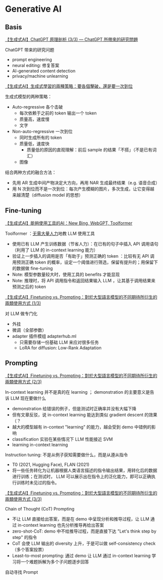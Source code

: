 # Generative AI

## Basis

[【生成式AI】ChatGPT 原理剖析 (3/3) — ChatGPT 所帶來的研究問題](https://youtu.be/UsaZhQ9bY2k)

ChatGPT 带来的研究问题

- prompt engineering
- neural editing: 修复答案
- AI-generated content detection
- privacy/machine unlearning

[【生成式AI】生成式學習的兩種策略：要各個擊破，還是要一次到位](https://youtu.be/AihBniegMKg)

生成式模型的两种策略：

- Auto-regressive 各个击破
    - 每次依赖于之前的 token 输出一个 token
    - 质量高，速度慢
    - 文字
- Non-auto-regressive 一次到位
    - 同时生成所有的 token
    - 质量低，速度快
        - 质量低的原因的直观理解：前后 sample 的结果「不搭」（不是已有词汇）
    - 图像

结合两种方式的融合方法：

- 先用 AR 生成中间产物决定大方向，再用 NAR 生成最终结果（e.g. 语音合成）
- 用 N 次到位而不是一次到位：每次产生模糊的图片，多次生成，让它变得越来越清楚（diffusion model 的思想）

## Fine-tuning

[【生成式AI】能夠使用工具的AI：New Bing, WebGPT, Toolformer](https://youtu.be/ZID220t_MpI)

Toolformer ：<u>无需大量人力</u>地教 LLM 使用工具

- 使用已有 LLM 产生训练数据（节省人力）：在已有的句子中插入 API 调用语句（利用了 LLM 的 in-context learning 能力）
- 验证上一步插入的调用是否「有助于」预测正确的 token ：比较有无 API 调用预测正确 token 的概率，设定一个阈值进行筛选，保留有提升的；用保留下的数据做 fine-tuning
- Note: 模型参数量较大时，使用工具的 benefits 才能显现
- Note: 推理时，将 API 调用指令和返回结果输入 LLM ，让其基于调用结果来预测之后的 token

[【生成式AI】Finetuning vs. Prompting：對於大型語言模型的不同期待所衍生的兩類使用方式 (1/3)](https://youtu.be/F58vJcGgjt0)

对 LLM 做专门化

- 外挂
- 微调（全部参数）
- adapter 插件模组 adapterhub.ml
    - 只需要存储一份基础 LLM 来应对很多任务
    - LoRA for diffusion: Low-Rank Adaptation

## Prompting

[【生成式AI】Finetuning vs. Prompting：對於大型語言模型的不同期待所衍生的兩類使用方式 (2/3)](https://youtu.be/aZ_jXZvxyVg)

In-context learning 并不是真的在 learning ； demonstration 的主要意义是告诉 LLM 现在要做什么

- demonstration 给错误的例子，但是测试时正确率并没有大幅下降
- 但有文章反驳，说 in-context learning 能达到类似 gradient descent 的效果（？
- 越大的模型越有 in-context "learning" 的能力，越会受到 demo 中错例的影响
- classification 实验在某些情况下 LLM 性能接近 SVM
- learning in-context learning

Instruction tuning: 不是从例子获知需要做什么，而是从遵从指令

- T0 (2021, Hugging Face), FLAN (2021)
- 将一些任务转化为让机器根据人类语言描述的指令输出结果，用转化后的数据进行训练；在测试时， LLM 可以展示出在指令上的泛化能力，即可以正确执行训练时未见过的指令。

[【生成式AI】Finetuning vs. Prompting：對於大型語言模型的不同期待所衍生的兩類使用方式 (3/3)](https://youtu.be/HnzDaEiN_eg)

Chain of Thought (CoT) Prompting

- 不让 LLM 直接给出答案，而是在 demo 中呈现分析和推导过程，让 LLM 通过 in-context learning 也先分析推导再给出答案
- zero-shot-CoT: demo 中不给推导过程，而是直接下达 "Let's think step by step" 的指令
- CoT 会使 LLM 输出的 diversity 上升，于是可以做 self-consistency check （多个答案投票）
- Least-to-most prompting: 通过 demo 让 LLM 通过 in-context learning 学习将一个难题拆解为多个子问题逐步回答

自动寻找 Prompt




